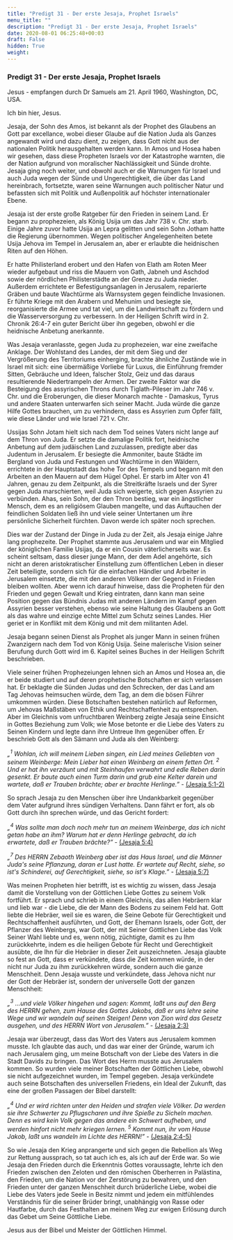 ```yaml
---
title: "Predigt 31 - Der erste Jesaja, Prophet Israels"
menu_title: ""
description: "Predigt 31 - Der erste Jesaja, Prophet Israels"
date: 2020-08-01 06:25:48+00:03
draft: False
hidden: True
weight:
---
```

### Predigt 31 - Der erste Jesaja, Prophet Israels

Jesus - empfangen durch Dr Samuels am 21. April 1960, Washington, DC, USA.

Ich bin hier, Jesus.

Jesaja, der Sohn des Amos, ist bekannt als der Prophet des Glaubens an Gott par excellance, wobei dieser Glaube auf die Nation Juda als Ganzes angewandt wird und dazu dient, zu zeigen, dass Gott nicht aus der nationalen Politik herausgehalten werden kann.  In Amos und Hosea haben wir gesehen, dass diese Propheten Israels vor der Katastrophe warnten, die der Nation aufgrund von moralischer Nachlässigkeit und Sünde drohte. Jesaja ging noch weiter, und obwohl auch er die Warnungen für Israel und auch Juda wegen der Sünde und Ungerechtigkeit, die über das Land hereinbrach, fortsetzte, waren seine Warnungen auch politischer Natur und befassten sich mit Politik und Außenpolitik auf höchster internationaler Ebene.

Jesaja ist der erste große Ratgeber für den Frieden in seinem Land. Er begann zu prophezeien, als König Usija um das Jahr 738 v. Chr. starb. Einige Jahre zuvor hatte Usija an Lepra gelitten und sein Sohn Jotham hatte die Regierung übernommen. Wegen politischer Angelegenheiten betete Usija Jehova im Tempel in Jerusalem an, aber er erlaubte die heidnischen Riten auf den Höhen.

Er hatte Philisterland erobert und den Hafen von Elath am Roten Meer wieder aufgebaut und riss die Mauern von Gath, Jabneh und Aschdod sowie der nördlichen Philisterstädte an der Grenze zu Juda nieder. Außerdem errichtete er Befestigungsanlagen in Jerusalem, reparierte Gräben und baute Wachtürme als Warnsystem gegen feindliche Invasionen. Er führte Kriege mit den Arabern und Mehunim und besiegte sie, reorganisierte die Armee und tat viel, um die Landwirtschaft zu fördern und die Wasserversorgung zu verbessern. In der Heiligen Schrift wird in 2. Chronik 26:4-7 ein guter Bericht über ihn gegeben, obwohl er die heidnische Anbetung anerkannte.

Was Jesaja veranlasste, gegen Juda zu prophezeien, war eine zweifache Anklage. Der Wohlstand des Landes, der mit dem Sieg und der Vergrößerung des Territoriums einherging, brachte ähnliche Zustände wie in Israel mit sich: eine übermäßige Vorliebe für Luxus, die Einführung fremder Sitten, Gebräuche und Ideen, falscher Stolz, Geiz und das daraus resultierende Niedertrampeln der Armen. Der zweite Faktor war die Besteigung des assyrischen Throns durch Tiglath-Pileser im Jahr 746 v. Chr. und die Eroberungen, die dieser Monarch machte - Damaskus, Tyrus und andere Staaten unterwarfen sich seiner Macht. Juda würde die ganze Hilfe Gottes brauchen, um zu verhindern, dass es Assyrien zum Opfer fällt, wie diese Länder und wie Israel 721 v. Chr.

Ussijas Sohn Jotam hielt sich nach dem Tod seines Vaters nicht lange auf dem Thron von Juda. Er setzte die damalige Politik fort, heidnische Anbetung auf dem judäischen Land zuzulassen, predigte aber das Judentum in Jerusalem. Er besiegte die Ammoniter, baute Städte im Bergland von Juda und Festungen und Wachtürme in den Wäldern, errichtete in der Hauptstadt das hohe Tor des Tempels und begann mit den Arbeiten an den Mauern auf dem Hügel Ophel. Er starb im Alter von 41 Jahren, genau zu dem Zeitpunkt, als die Streitkräfte Israels und der Syrer gegen Juda marschierten, weil Juda sich weigerte, sich gegen Assyrien zu verbünden. Ahas, sein Sohn, der den Thron bestieg, war ein ängstlicher Mensch, dem es an religiösem Glauben mangelte, und das Auftauchen der feindlichen Soldaten ließ ihn und viele seiner Untertanen um ihre persönliche Sicherheit fürchten. Davon werde ich später noch sprechen.

Dies war der Zustand der Dinge in Juda zu der Zeit, als Jesaja einige Jahre lang prophezeite. Der Prophet stammte aus Jerusalem und war ein Mitglied der königlichen Familie Usijas, da er ein Cousin väterlicherseits war. Es scheint seltsam, dass dieser junge Mann, der dem Adel angehörte, sich nicht an deren aristokratischer Einstellung zum öffentlichen Leben in dieser Zeit beteiligte, sondern sich für die einfachen Händler und Arbeiter in Jerusalem einsetzte, die mit den anderen Völkern der Gegend in Frieden bleiben wollten. Aber wenn ich darauf hinweise, dass die Propheten für den Frieden und gegen Gewalt und Krieg eintraten, dann kann man seine Position gegen das Bündnis Judas mit anderen Ländern im Kampf gegen Assyrien besser verstehen, ebenso wie seine Haltung des Glaubens an Gott als das wahre und einzige echte Mittel zum Schutz seines Landes. Hier geriet er in Konflikt mit dem König und mit dem militanten Adel.

Jesaja begann seinen Dienst als Prophet als junger Mann in seinen frühen Zwanzigern nach dem Tod von König Usija. Seine malerische Vision seiner Berufung durch Gott wird im 6. Kapitel seines Buches in der Heiligen Schrift beschrieben.

Viele seiner frühen Prophezeiungen lehnen sich an Amos und Hosea an, die er beide studiert und auf deren prophetische Botschaften er sich verlassen hat. Er beklagte die Sünden Judas und den Schrecken, der das Land am Tag Jehovas heimsuchen würde, dem Tag, an dem die bösen Führer umkommen würden. Diese Botschaften bestehen natürlich auf Reformen, um Jehovas Maßstäben von Ethik und Rechtschaffenheit zu entsprechen. Aber im Gleichnis vom unfruchtbaren Weinberg zeigte Jesaja seine Einsicht in Gottes Beziehung zum Volk; wie Mose betonte er die Liebe des Vaters zu Seinen Kindern und legte dann ihre Untreue Ihm gegenüber offen. Er beschrieb Gott als den Sämann und Juda als den Weinberg:

*„<sup>1</sup> Wohlan, ich will meinem Lieben singen, ein Lied meines Geliebten von seinem Weinberge: Mein Lieber hat einen Weinberg an einem fetten Ort. <sup>2</sup> Und er hat ihn verzäunt und mit Steinhaufen verwahrt und edle Reben darin gesenkt. Er baute auch einen Turm darin und grub eine Kelter darein und wartete, daß er Trauben brächte; aber er brachte Herlinge.”* - [(Jesaja 5:1-2)](https://www.biblegateway.com/passage/?search=Jesaja+5&version=LUTH1545;NGU-DE;SCH2000;SCH1951)

So sprach Jesaja zu den Menschen über ihre Undankbarkeit gegenüber dem Vater aufgrund ihres sündigen Verhaltens. Dann fährt er fort, als ob Gott durch ihn sprechen würde, und das Gericht fordert:

*„<sup>4</sup> Was sollte man doch noch mehr tun an meinem Weinberge, das ich nicht getan habe an ihm? Warum hat er denn Herlinge gebracht, da ich erwartete, daß er Trauben brächte?”* - [(Jesaja 5:4)](https://www.biblegateway.com/passage/?search=Jesaja+5&version=LUTH1545;NGU-DE;SCH2000;SCH1951)

*„<sup>7</sup> Des HERRN Zebaoth Weinberg aber ist das Haus Israel, und die Männer Juda's seine Pflanzung, daran er Lust hatte. Er wartete auf Recht, siehe, so ist's Schinderei, auf Gerechtigkeit, siehe, so ist's Klage.”* - [(Jesaja 5:7)](https://www.biblegateway.com/passage/?search=Jesaja+5&version=LUTH1545;NGU-DE;SCH2000;SCH1951)

Was meinen Propheten hier betrifft, ist es wichtig zu wissen, dass Jesaja damit die Vorstellung von der Göttlichen Liebe Gottes zu seinem Volk fortführt. Er sprach und schrieb in einem Gleichnis, das allen Hebräern klar und lieb war - die Liebe, die der Mann des Bodens zu seinem Feld hat. Gott liebte die Hebräer, weil sie es waren, die Seine Gebote für Gerechtigkeit und Rechtschaffenheit ausführten, und Gott, der Ehemann Israels, oder Gott, der Pflanzer des Weinbergs, war Gott, der mit Seiner Göttlichen Liebe das Volk Seiner Wahl liebte und es, wenn nötig, züchtigte, damit es zu Ihm zurückkehrte, indem es die heiligen Gebote für Recht und Gerechtigkeit ausübte, die Ihn für die Hebräer in dieser Zeit auszeichneten. Jesaja glaubte so fest an Gott, dass er verkündete, dass die Zeit kommen würde, in der nicht nur Juda zu ihm zurückkehren würde, sondern auch die ganze Menschheit. Denn Jesaja wusste und verkündete, dass Jehova nicht nur der Gott der Hebräer ist, sondern der universelle Gott der ganzen Menschheit:

*„<sup>3</sup> ...und viele Völker hingehen und sagen: Kommt, laßt uns auf den Berg des HERRN gehen, zum Hause des Gottes Jakobs, daß er uns lehre seine Wege und wir wandeln auf seinen Steigen! Denn von Zion wird das Gesetz ausgehen, und des HERRN Wort von Jerusalem.”* - [(Jesaja 2:3)](https://www.biblegateway.com/passage/?search=Jesaja+2&version=LUTH1545;NGU-DE;SCH2000;SCH1951)

Jesaja war überzeugt, dass das Wort des Vaters aus Jerusalem kommen musste. Ich glaubte das auch, und das war einer der Gründe, warum ich nach Jerusalem ging, um meine Botschaft von der Liebe des Vaters in die Stadt Davids zu bringen. Das Wort des Herrn musste aus Jerusalem kommen. So wurden viele meiner Botschaften der Göttlichen Liebe, obwohl sie nicht aufgezeichnet wurden, im Tempel gegeben. Jesaja verkündete auch seine Botschaften des universellen Friedens, ein Ideal der Zukunft, das eine der großen Passagen der Bibel darstellt:

*„<sup>4</sup> Und er wird richten unter den Heiden und strafen viele Völker. Da werden sie ihre Schwerter zu Pflugscharen und ihre Spieße zu Sicheln machen. Denn es wird kein Volk gegen das andere ein Schwert aufheben, und werden hinfort nicht mehr kriegen lernen. <sup>5</sup> Kommt nun, ihr vom Hause Jakob, laßt uns wandeln im Lichte des HERRN!”* - [(Jesaja 2:4-5)](https://www.biblegateway.com/passage/?search=Jesaja+2&version=LUTH1545;NGU-DE;SCH2000;SCH1951)

So wie Jesaja den Krieg anprangerte und sich gegen die Rebellion als Weg zur Rettung aussprach, so tat auch ich es, als ich auf der Erde war. So wie Jesaja den Frieden durch die Erkenntnis Gottes voraussagte, lehrte ich den Frieden zwischen den Zeloten und den römischen Oberherren in Palästina, den Frieden, um die Nation vor der Zerstörung zu bewahren, und den Frieden unter der ganzen Menschheit durch brüderliche Liebe, wobei die Liebe des Vaters jede Seele in Besitz nimmt und jedem ein mitfühlendes Verständnis für die seiner Brüder bringt, unabhängig von Rasse oder Hautfarbe, durch das Festhalten an meinem Weg zur ewigen Erlösung durch das Gebet um Seine Göttliche Liebe.

Jesus aus der Bibel und Meister der Göttlichen Himmel.

